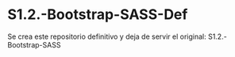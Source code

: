 # S1.2.-Bootstrap-SASS-Def
Se crea este repositorio definitivo y deja de servir el original: S1.2.-Bootstrap-SASS
